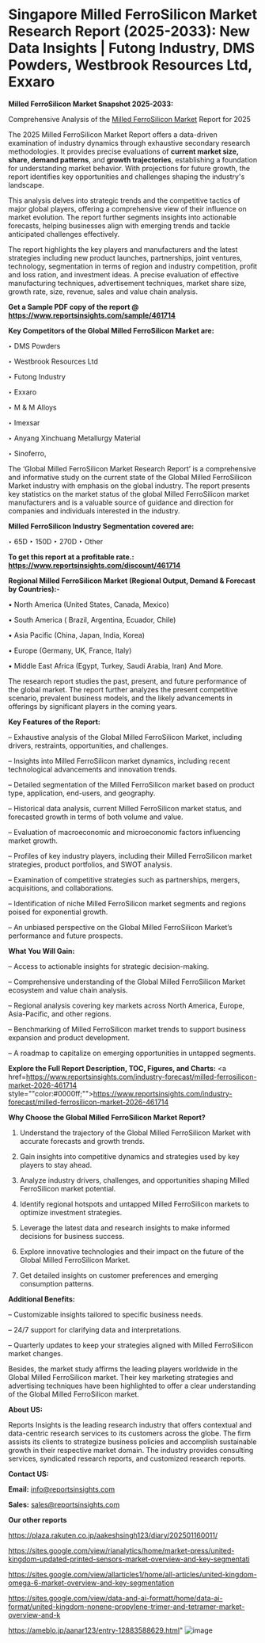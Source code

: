 # Singapore Milled FerroSilicon Market Research Report (2025-2033): New Data Insights | Futong Industry, DMS Powders, Westbrook Resources Ltd, Exxaro

<strong>Milled FerroSilicon Market Snapshot 2025-2033:</strong>

 Comprehensive Analysis of the <a href=https://www.reportsinsights.com/sample/461714>Milled FerroSilicon Market</a> Report for 2025

The 2025 Milled FerroSilicon Market Report offers a data-driven examination of industry dynamics through exhaustive secondary research methodologies. It provides precise evaluations of <strong>current market size, share, demand patterns</strong>, and <strong>growth trajectories</strong>, establishing a foundation for understanding market behavior. With projections for future growth, the report identifies key opportunities and challenges shaping the industry's landscape.

This analysis delves into strategic trends and the competitive tactics of major global players, offering a comprehensive view of their influence on market evolution. The report further segments insights into actionable forecasts, helping businesses align with emerging trends and tackle anticipated challenges effectively.

The report highlights the key players and manufacturers and the latest strategies including new product launches, partnerships, joint ventures, technology, segmentation in terms of region and industry competition, profit and loss ration, and investment ideas. A precise evaluation of effective manufacturing techniques, advertisement techniques, market share size, growth rate, size, revenue, sales and value chain analysis.

<strong>Get a Sample PDF copy of the report @ <a href=https://www.reportsinsights.com/sample/461714 style=color:#0000ff;>https://www.reportsinsights.com/sample/461714</a></strong>

<strong>Key Competitors of the Global Milled FerroSilicon Market are:</strong>

‣ DMS Powders

‣ Westbrook Resources Ltd

‣ Futong Industry

‣ Exxaro

‣ M & M Alloys

‣ Imexsar

‣ Anyang Xinchuang Metallurgy Material

‣ Sinoferro,

The ‘Global Milled FerroSilicon Market Research Report’ is a comprehensive and informative study on the current state of the Global Milled FerroSilicon Market industry with emphasis on the global industry. The report presents key statistics on the market status of the global Milled FerroSilicon market manufacturers and is a valuable source of guidance and direction for companies and individuals interested in the industry.

<strong>Milled FerroSilicon Industry Segmentation covered are:</strong>

‣ 65D
‣ 150D
‣ 270D
‣ Other

<strong>To get this report at a profitable rate.: <a href=https://www.reportsinsights.com/discount/461714 style=color:#0000ff;>https://www.reportsinsights.com/discount/461714</a></strong>

<strong>Regional Milled FerroSilicon Market (Regional Output, Demand &amp; Forecast by Countries):-</strong>

• North America (United States, Canada, Mexico)

• South America ( Brazil, Argentina, Ecuador, Chile)

• Asia Pacific (China, Japan, India, Korea)

• Europe (Germany, UK, France, Italy)

• Middle East Africa (Egypt, Turkey, Saudi Arabia, Iran) And More.

The research report studies the past, present, and future performance of the global market. The report further analyzes the present competitive scenario, prevalent business models, and the likely advancements in offerings by significant players in the coming years.

<strong>Key Features of the Report:</strong>

– Exhaustive analysis of the Global Milled FerroSilicon Market, including drivers, restraints, opportunities, and challenges.

– Insights into Milled FerroSilicon market dynamics, including recent technological advancements and innovation trends.

– Detailed segmentation of the Milled FerroSilicon market based on product type, application, end-users, and geography.

– Historical data analysis, current Milled FerroSilicon market status, and forecasted growth in terms of both volume and value.

– Evaluation of macroeconomic and microeconomic factors influencing market growth.

– Profiles of key industry players, including their Milled FerroSilicon market strategies, product portfolios, and SWOT analysis.

– Examination of competitive strategies such as partnerships, mergers, acquisitions, and collaborations.

– Identification of niche Milled FerroSilicon market segments and regions poised for exponential growth.

– An unbiased perspective on the Global Milled FerroSilicon Market’s performance and future prospects.

<strong>What You Will Gain:</strong>

– Access to actionable insights for strategic decision-making.

– Comprehensive understanding of the Global Milled FerroSilicon Market ecosystem and value chain analysis.

– Regional analysis covering key markets across North America, Europe, Asia-Pacific, and other regions.

– Benchmarking of Milled FerroSilicon market trends to support business expansion and product development.

– A roadmap to capitalize on emerging opportunities in untapped segments.

<strong>Explore the Full Report Description, TOC, Figures, and Charts:</strong>
<a href=https://www.reportsinsights.com/industry-forecast/milled-ferrosilicon-market-2026-461714 style=""color:#0000ff;"">https://www.reportsinsights.com/industry-forecast/milled-ferrosilicon-market-2026-461714</a>

<strong>Why Choose the Global Milled FerroSilicon Market Report?</strong>

1. Understand the trajectory of the Global Milled FerroSilicon Market with accurate forecasts and growth trends.

2. Gain insights into competitive dynamics and strategies used by key players to stay ahead.

3. Analyze industry drivers, challenges, and opportunities shaping Milled FerroSilicon market potential.

4. Identify regional hotspots and untapped Milled FerroSilicon markets to optimize investment strategies.

5. Leverage the latest data and research insights to make informed decisions for business success.

6. Explore innovative technologies and their impact on the future of the Global Milled FerroSilicon Market.

7. Get detailed insights on customer preferences and emerging consumption patterns.

<strong>Additional Benefits:</strong>

– Customizable insights tailored to specific business needs.

– 24/7 support for clarifying data and interpretations.

– Quarterly updates to keep your strategies aligned with Milled FerroSilicon market changes.

Besides, the market study affirms the leading players worldwide in the Global Milled FerroSilicon market. Their key marketing strategies and advertising techniques have been highlighted to offer a clear understanding of the Global Milled FerroSilicon market.

<strong><strong>About US</strong>:</strong>

Reports Insights is the leading research industry that offers contextual and data-centric research services to its customers across the globe. The firm assists its clients to strategize business policies and accomplish sustainable growth in their respective market domain. The industry provides consulting services, syndicated research reports, and customized research reports.

<strong>Contact US:</strong>

<p class=><b>Email:</b> <a href=mailto:info@reportsinsights.com>info@reportsinsights.com</a></p>
<p class=><b>Sales:</b> <a href=mailto:sales@reportsinsights.com>sales@reportsinsights.com</a></p>

<strong>Our other reports</strong>

<a href=https://plaza.rakuten.co.jp/aakeshsingh123/diary/202501160011/>https://plaza.rakuten.co.jp/aakeshsingh123/diary/202501160011/</a>

<a href=https://sites.google.com/view/rianalytics/home/market-press/united-kingdom-updated-printed-sensors-market-overview-and-key-segmentati>https://sites.google.com/view/rianalytics/home/market-press/united-kingdom-updated-printed-sensors-market-overview-and-key-segmentati</a>

<a href=https://sites.google.com/view/allarticles1/home/all-articles/united-kingdom-omega-6-market-overview-and-key-segmentation>https://sites.google.com/view/allarticles1/home/all-articles/united-kingdom-omega-6-market-overview-and-key-segmentation</a>

<a href=https://sites.google.com/view/data-and-ai-formatt/home/data-ai-format/united-kingdom-nonene-propylene-trimer-and-tetramer-market-overview-and-k>https://sites.google.com/view/data-and-ai-formatt/home/data-ai-format/united-kingdom-nonene-propylene-trimer-and-tetramer-market-overview-and-k</a>

<a href=https://ameblo.jp/aanar123/entry-12883588629.html>https://ameblo.jp/aanar123/entry-12883588629.html</a>"
![image](https://github.com/user-attachments/assets/1dee38ef-3007-43ac-861d-7519889d4606)
